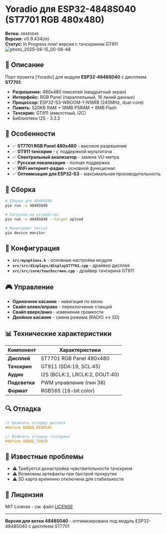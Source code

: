 # Yoradio для ESP32-4848S040 (ST7701 RGB 480x480)

**Ветка:** `4848S040`  
**Версия:** v0.9.434(m)  
**Статус:** In Progress now! версия с тачскрином GT911
![photo_2025-08-15_00-06-48](https://github.com/user-attachments/assets/2161055d-5e9a-4285-a22a-98438d7379af)

## 🎯 Описание

Порт проекта [Yoradio] для модуля **ESP32-4848S040** с дисплеем **ST7701**:
- **Разрешение:** 480x480 пикселей (квадратный экран)
- **Интерфейс:** RGB Panel (параллельный, 16 линий данных)
- **Процессор:** ESP32-S3-WROOM-1-N16R8 (240MHz, dual-core)
- **Память:** 520KB RAM + 16MB PSRAM + 8MB Flash
- **Тачскрин:** GT911 (емкостный, I2C)
- Библиотеки I2S - 3.3.2

## 🚀 Особенности

- ✅ **ST7701 RGB Panel 480x480** - высокое разрешение
- ✅ **GT911 тачскрин** - с поддержкой мультитача
- ✅ **Спектральный анализатор** - замена VU-метра
- ✅ **Русская локализация** - полная поддержка
- ✅ **WiFi интернет-радио** - основной функционал
- ✅ **Оптимизация для ESP32-S3** - максимальная производительность

## 🔧 Сборка

```bash
# Сборка для 4848S040
pio run -e 4848S040

# Загрузка на устройство
pio run -e 4848S040 --target upload

# Мониторинг Serial
pio device monitor
```

## 📱 Конфигурация

- **`src/myoptions.h`** - основные настройки модуля
- **`src/src/displays/displayST7701.cpp`** - драйвер дисплея
- **`src/src/core/touchscreen.cpp`** - драйвер тачскрина GT911

## 🎮 Управление

- **Одиночное касание** - навигация по меню
- **Свайп влево/вправо** - переключение станций
- **Свайп вверх/вниз** - изменение громкости
- **Двойное касание** - смена режима (RADIO ↔ SD)

## 📊 Технические характеристики

| Компонент | Характеристики |
|-----------|----------------|
| **Дисплей** | ST7701 RGB Panel 480x480 |
| **Тачскрин** | GT911 (SDA:19, SCL:45) |
| **Аудио** | I2S (BCLK:1, LRCLK:2, DOUT:40) |
| **Подсветка** | PWM управление (пин 38) |
| **Формат** | RGB565 (16-bit color) |

## 🔍 Отладка

```cpp
// Включить отладку дисплея
#define DEBUG_DISPLAY

// Включить отладку тачскрина
#define DEBUG_TOUCH
```


## 🐛 Известные проблемы

- ⚠️ Требуется донастройка чувствительности тачскрина
- ⚠️ Возможны артефакты при быстрой прокрутке
- ⚠️ SD карта временно отключена для стабильности

## 📝 Лицензия

MIT License - см. файл [LICENSE](LICENSE)

---

**Версия для ветки 4848S040** - оптимизирована под модуль ESP32-4848S040 с дисплеем ST7701

